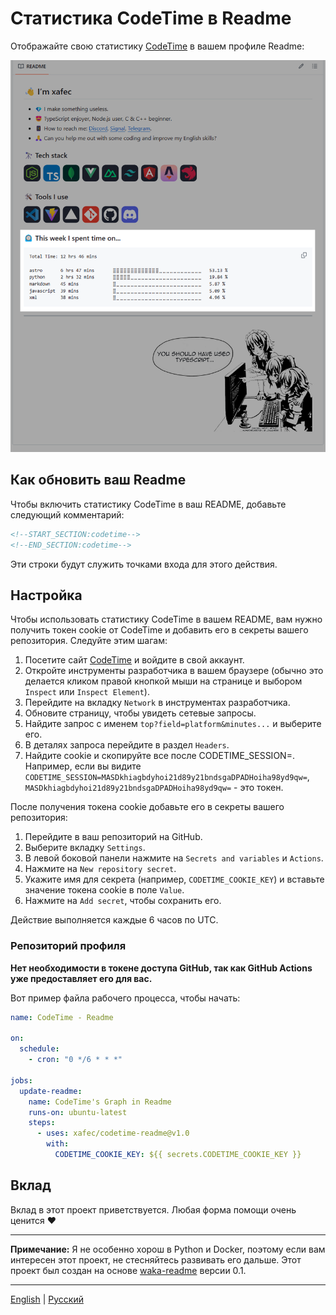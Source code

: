 # Статистика CodeTime в Readme

Отображайте свою статистику [CodeTime](https://codetime.dev) в вашем профиле Readme:

![превью](./assets/image.png)

## Как обновить ваш Readme

Чтобы включить статистику CodeTime в ваш README, добавьте следующий комментарий:

```md
<!--START_SECTION:codetime-->
<!--END_SECTION:codetime-->
```

Эти строки будут служить точками входа для этого действия.

## Настройка

Чтобы использовать статистику CodeTime в вашем README, вам нужно получить токен cookie от CodeTime и добавить его в секреты вашего репозитория. Следуйте этим шагам:

1. Посетите сайт [CodeTime](https://codetime.dev) и войдите в свой аккаунт.
2. Откройте инструменты разработчика в вашем браузере (обычно это делается кликом правой кнопкой мыши на странице и выбором `Inspect` или `Inspect Element`).
3. Перейдите на вкладку `Network` в инструментах разработчика.
4. Обновите страницу, чтобы увидеть сетевые запросы.
5. Найдите запрос с именем `top?field=platform&minutes...` и выберите его.
6. В деталях запроса перейдите в раздел `Headers`.
7. Найдите cookie и скопируйте все после CODETIME_SESSION=. Например, если вы видите `CODETIME_SESSION=MASDkhiagbdyhoi21d89y21bndsgaDPADHoiha98yd9qw=`, `MASDkhiagbdyhoi21d89y21bndsgaDPADHoiha98yd9qw=` - это токен.

После получения токена cookie добавьте его в секреты вашего репозитория:

1. Перейдите в ваш репозиторий на GitHub.
2. Выберите вкладку `Settings`.
3. В левой боковой панели нажмите на `Secrets and variables` и `Actions`.
4. Нажмите на `New repository secret`.
5. Укажите имя для секрета (например, `CODETIME_COOKIE_KEY`) и вставьте значение токена cookie в поле `Value`.
6. Нажмите на `Add secret`, чтобы сохранить его.

Действие выполняется каждые 6 часов по UTC.

### Репозиторий профиля

**Нет необходимости в токене доступа GitHub, так как GitHub Actions уже предоставляет его для вас.**

Вот пример файла рабочего процесса, чтобы начать:
```yml
name: CodeTime - Readme

on:
  schedule:
    - cron: "0 */6 * * *"

jobs:
  update-readme:
    name: CodeTime's Graph in Readme
    runs-on: ubuntu-latest
    steps:
      - uses: xafec/codetime-readme@v1.0
        with:
          CODETIME_COOKIE_KEY: ${{ secrets.CODETIME_COOKIE_KEY }}
```

## Вклад

Вклад в этот проект приветствуется. Любая форма помощи очень ценится ❤️

---

**Примечание:** Я не особенно хорош в Python и Docker, поэтому если вам интересен этот проект, не стесняйтесь развивать его дальше. Этот проект был создан на основе [waka-readme](https://github.com/athul/waka-readme/tree/0.1) версии 0.1.

---
[English](./README.md) | [Русский](./README.ru.md)
